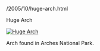 /2005/10/huge-arch.html

Huge Arch

[![Huge Arch](http://static.flickr.com/31/48880965_629be22bc2.jpg)](http://www.flickr.com/photos/scelfo/48880965/)

Arch found in Arches National Park.
